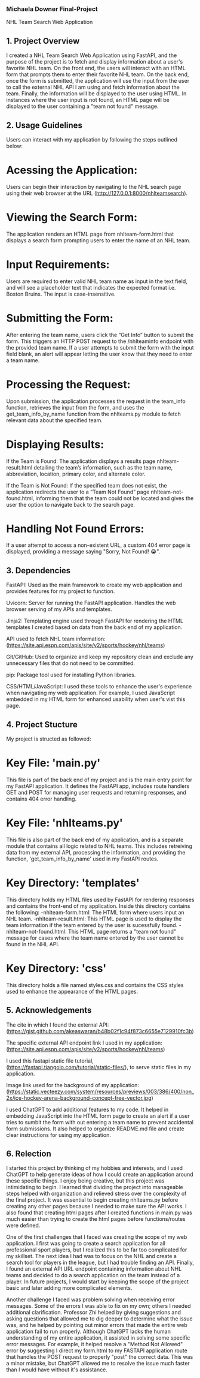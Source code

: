 ### Michaela Downer Final-Project 
NHL Team Search Web Application 

## 1. Project Overview
I created a NHL Team Search Web Application using FastAPI, and the purpose of the project is to fetch and display information about a user's favorite NHL team. On the front end, the users will interact with an HTML form that prompts them to enter their favorite NHL team. On the back end, once the form is submitted, the application will use the input from the user to call the external NHL API I am using and fetch information about the team. Finally, the information will be displayed to the user using HTML. In instances where the user input is not found, an HTML page will be displayed to the user containing a "team not found" message. 
 
## 2. Usage Guidelines
Users can interact with my application by following the steps outlined below: 

# Acessing the Application:
Users can begin their interaction by navigating to the NHL search page using their web browser at the URL (http://127.0.0.1:8000/nhlteamsearch).

# Viewing the Search Form:
The application renders an HTML page from nhlteam-form.html that displays a search form prompting users to enter the name of an NHL team.

# Input Requirements:
Users are required to enter valid NHL team name as input in the text field, and will see a placeholder text that indicates the expected format i.e. Boston Bruins. The input is case-insensitive. 

# Submitting the Form:
After entering the team name, users click the “Get Info” button to submit the form. This triggers an HTTP POST request to the /nhlteaminfo endpoint with the provided team name. If a user attempts to submit the form with the input field blank, an alert will appear letting the user know that they need to enter a team name. 

# Processing the Request:
Upon submission, the application processes the request in the team_info function, retrieves the input from the form, and uses the get_team_info_by_name function from the nhlteams.py module to fetch relevant data about the specified team.

# Displaying Results:
If the Team is Found: The application displays a results page nhlteam-result.html detailing the team’s information, such as the team name, abbreviation, location, primary color, and alternate color.

If the Team is Not Found: If the specified team does not exist, the application redirects the user to a “Team Not Found” page nhlteam-not-found.html, informing them that the team could not be located and gives the user the option to navigate back to the search page.

# Handling Not Found Errors:
If a user attempt to access a non-existent URL, a custom 404 error page is displayed, providing a message saying "Sorry, Not Found! 😭".

## 3. Dependencies 
FastAPI: Used as the main framework to create my web application and provides features for my project to function. 

Uvicorn: Server for running the FastAPI application. Handles the web browser serving of my APIs and templates.

Jinja2: Templating engine used through FastAPI for rendering the HTML templates I created based on data from the back end of my application.
  
API used to fetch NHL team information: (https://site.api.espn.com/apis/site/v2/sports/hockey/nhl/teams) 

Git/GitHub: Used to organize and keep my repository clean and exclude any unnecessary files that do not need to be committed.  

pip: Package tool used for installing Python libraries. 

CSS/HTML/JavaScript: I used these tools to enhance the user's experience when navigating my web application. For example, I used JavaScript embedded in my HTML form for enhanced usability when user's vist this page. 

## 4. Project Stucture 
My project is structed as followed: 

# Key File: 'main.py'
This file is part of the back end of my project and is the main entry point for my FastAPI application. It defines the FastAPI app, includes route handlers GET and POST for managing user requests and returning responses, and contains 404 error handling. 

# Key File: 'nhlteams.py'
This file is also part of the back end of my application, and is a separate module that contains all logic related to NHL teams. This includes retreiving data from my external API, processing the information, and providing the function, 'get_team_info_by_name' used in my FastAPI routes.

# Key Directory: 'templates'
This directory holds my HTML files used by FastAPI for rendering responses and contains the front-end of my application. Inside this directory contains the following:
    -nhlteam-form.html: The HTML form where users input an NHL team.
    -nhlteam-result.html: This HTML page is used to display the team information if the team entered by the user is sucessfully found. 
    -nhlteam-not-found.html: This HTML page returns a "team not found" message for cases where the team name entered by the user cannot be found in the NHL API. 

# Key Directory: 'css'
This directory holds a file named styles.css and contains the CSS styles used to enhance the appearance of the HTML pages. 

## 5. Acknowledgements
The cite in which I found the external API: (https://gist.github.com/akeaswaran/b48b02f1c94f873c6655e7129910fc3b)

The specific external API endpoint link I used in my application: (https://site.api.espn.com/apis/site/v2/sports/hockey/nhl/teams)  

I used this fastapi static file tutorial, (https://fastapi.tiangolo.com/tutorial/static-files/), to serve static files in my application. 

Image link used for the background of my application: (https://static.vecteezy.com/system/resources/previews/003/386/400/non_2x/ice-hockey-arena-background-concept-free-vector.jpg) 

I used ChatGPT to add additional features to my code. It helped in embedding JavaScript into the HTML form page to create an alert if a user tries to sumbit the form with out entering a team name to prevent accidental form submissions. It also helped to organize README.md file and create clear instructions for using my application. 

## 6. Relection 
I started this project by thinking of my hobbies and interests, and I used ChatGPT to help generate ideas of how I could create an application around these specific things. I enjoy being creative, but this project was intimidating to begin. I learned that dividing the project into manageable steps helped with organization and relieved stress over the complexity of the final project. It was essential to begin creating nhlteams.py before creating any other pages because I needed to make sure the API works. I also found that creating html pages after I created functions in main.py was much easier than trying to create the html pages before functions/routes were defined. 

One of the first challenges that I faced was creating the scope of my web application. I first was going to create a search application for all professional sport players, but I realized this to be far too complicated for my skillset. The next idea I had was to focus on the NHL and create a search tool for players in the league, but I had trouble finding an API. Finally, I found an external API URL endpoint containing information about NHL teams and decided to do a search application on the team instead of a player. In future projects, I would start by keeping the scope of the project basic and later adding more complicated elements. 

Another challenge I faced was problem solving when receiving error messages. Some of the errors I was able to fix on my own; others I needed additional clarification. Professor Zhi helped by giving suggestions and asking questions that allowed me to dig deeper to determine what the issue was, and he helped by pointing out minor errors that made the entire web application fail to run properly. Although ChatGPT lacks the human understanding of my entire application, it assisted in solving some specific error messages. For example, it helped resolve a "Method Not Allowed" error by suggesting I direct my form.html to my FASTAPI application route that handles the POST request to properly "post" the correct data. This was a minor mistake, but ChatGPT allowed me to resolve the issue much faster than I would have without it's assistance. 



 